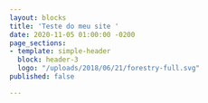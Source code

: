 ```yaml
---
layout: blocks
title: 'Teste do meu site '
date: 2020-11-05 01:00:00 -0200
page_sections:
- template: simple-header
  block: header-3
  logo: "/uploads/2018/06/21/forestry-full.svg"
published: false

---
```

